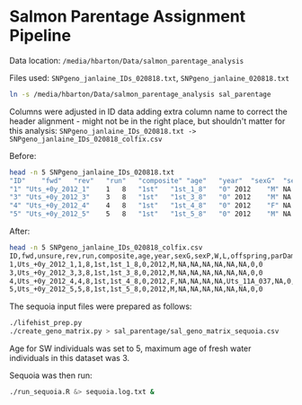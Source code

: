 # Salmon Parentage Assignment Pipeline

Data location: ```/media/hbarton/Data/salmon_parentage_analysis```

Files used: ```SNPgeno_janlaine_IDs_020818.txt```, ```SNPgeno_janlaine_020818.txt```

```bash
ln -s /media/hbarton/Data/salmon_parentage_analysis sal_parentage
```

Columns were adjusted in ID data adding extra column name to correct the header alignment - might not be in the right 
place, but shouldn't matter for this analysis: ```SNPgeno_janlaine_IDs_020818.txt -> SNPgeno_janlaine_IDs_020818_colfix.csv```

Before:

```bash
head -n 5 SNPgeno_janlaine_IDs_020818.txt 
"ID"	"fwd"	"rev"	"run"	"composite"	"age"	"year"	"sexG"	"sexP"	"W"	"L"	"offspring"	"parDam"	"parSire"	"age2"	"age3"
"1"	"Uts_+0y_2012_1"	1	8	"1st"	"1st_1_8"	"0"	2012	"M"	NA	NA	NA	NA	NA	NA	"0"	"0"
"3"	"Uts_+0y_2012_3"	3	8	"1st"	"1st_3_8"	"0"	2012	"M"	NA	NA	NA	NA	NA	NA	"0"	"0"
"4"	"Uts_+0y_2012_4"	4	8	"1st"	"1st_4_8"	"0"	2012	"F"	NA	NA	NA	NA	"Uts_11A_037"	NA	"0"	"0"
"5"	"Uts_+0y_2012_5"	5	8	"1st"	"1st_5_8"	"0"	2012	"M"	NA	NA	NA	NA	NA	NA	"0"	"0"
```

After:

```bash
head -n 5 SNPgeno_janlaine_IDs_020818_colfix.csv 
ID,fwd,unsure,rev,run,composite,age,year,sexG,sexP,W,L,offspring,parDam,parSire,age2,age3
1,Uts_+0y_2012_1,1,8,1st,1st_1_8,0,2012,M,NA,NA,NA,NA,NA,NA,0,0
3,Uts_+0y_2012_3,3,8,1st,1st_3_8,0,2012,M,NA,NA,NA,NA,NA,NA,0,0
4,Uts_+0y_2012_4,4,8,1st,1st_4_8,0,2012,F,NA,NA,NA,NA,Uts_11A_037,NA,0,0
5,Uts_+0y_2012_5,5,8,1st,1st_5_8,0,2012,M,NA,NA,NA,NA,NA,NA,0,0
```

The sequoia input files were prepared as follows:

```bash
./lifehist_prep.py
./create_geno_matrix.py > sal_parentage/sal_geno_matrix_sequoia.csv
```

Age for SW individuals was set to 5, maximum age of fresh water individuals in this dataset was 3.

Sequoia was then run:

```bash
./run_sequoia.R &> sequoia.log.txt &
```
